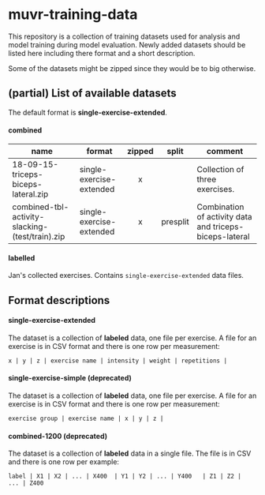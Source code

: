 # muvr-training-data

This repository is a collection of training datasets used for analysis and model training during model evaluation. 
Newly added datasets should be listed here including there format and a short description.

Some of the datasets might be zipped since they would be to big otherwise.

## (partial) List of available datasets

The default format is **single-exercise-extended**. 

#### combined

| name                                         	| format                 	| zipped 	| split    	| comment                                                                	|
|----------------------------------------------	|------------------------	|:------:	|----------	|------------------------------------------------------------------------	|
| 18-09-15-triceps-biceps-lateral.zip 	| single-exercise-extended 	|    x   	|          	| Collection of three exercises.                                         	|
| combined-tbl-activity-slacking-(test/train).zip  	| single-exercise-extended 	|    x   	| presplit 	| Combination of activity data and triceps-biceps-lateral |

#### labelled
Jan's collected exercises. Contains `single-exercise-extended` data files.

## Format descriptions

#### single-exercise-extended
The dataset is a collection of **labeled** data, one file per exercise. A file for an exercise is in CSV format and there is one row per measurement:
```
x | y | z | exercise name | intensity | weight | repetitions |
```

#### single-exercise-simple (deprecated)
The dataset is a collection of **labeled** data, one file per exercise. A file for an exercise is in CSV format and there is one row per measurement:
```
exercise group | exercise name | x | y | z |
```

#### combined-1200 (deprecated)
The dataset is a collection of **labeled** data in a single file. The file is in CSV and there is one row per example:
```
label | X1 | X2 | ... | X400  | Y1 | Y2 | ... | Y400   | Z1 | Z2 | ... | Z400 
```
